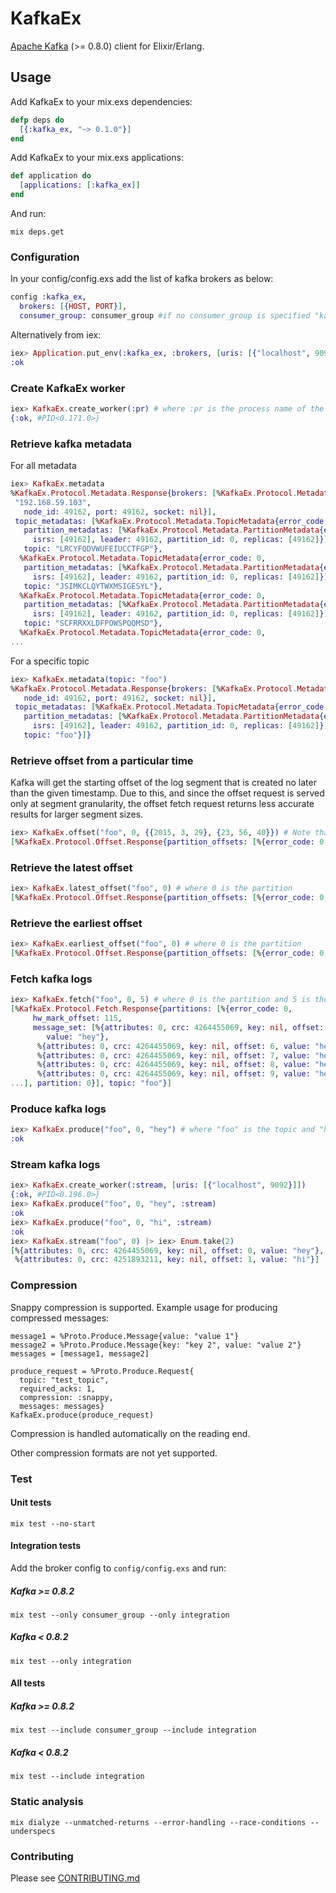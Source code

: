 KafkaEx
========

[Apache Kafka](http://kafka.apache.org/) (>= 0.8.0) client for Elixir/Erlang.

Usage
-----

Add KafkaEx to your mix.exs dependencies:

```elixir
defp deps do
  [{:kafka_ex, "~> 0.1.0"}]
end
```

Add KafkaEx to your mix.exs applications:

```elixir
def application do
  [applications: [:kafka_ex]]
end
```

And run:

```
mix deps.get
```

### Configuration

In your config/config.exs add the list of kafka brokers as below:
```elixir
config :kafka_ex,
  brokers: [{HOST, PORT}],
  consumer_group: consumer_group #if no consumer_group is specified "kafka_ex" would be used as the default
```

Alternatively from iex:
```elixir
iex> Application.put_env(:kafka_ex, :brokers, [uris: [{"localhost", 9092}, {"localhost", 9093}], consumer_group: "kafka_ex"])
:ok
```

### Create KafkaEx worker
```elixir
iex> KafkaEx.create_worker(:pr) # where :pr is the process name of the created worker
{:ok, #PID<0.171.0>}
```

### Retrieve kafka metadata
For all metadata

```elixir
iex> KafkaEx.metadata
%KafkaEx.Protocol.Metadata.Response{brokers: [%KafkaEx.Protocol.Metadata.Broker{host:
 "192.168.59.103",
   node_id: 49162, port: 49162, socket: nil}],
 topic_metadatas: [%KafkaEx.Protocol.Metadata.TopicMetadata{error_code: 0,
   partition_metadatas: [%KafkaEx.Protocol.Metadata.PartitionMetadata{error_code: 0,
     isrs: [49162], leader: 49162, partition_id: 0, replicas: [49162]}],
   topic: "LRCYFQDVWUFEIUCCTFGP"},
  %KafkaEx.Protocol.Metadata.TopicMetadata{error_code: 0,
   partition_metadatas: [%KafkaEx.Protocol.Metadata.PartitionMetadata{error_code: 0,
     isrs: [49162], leader: 49162, partition_id: 0, replicas: [49162]}],
   topic: "JSIMKCLQYTWXMSIGESYL"},
  %KafkaEx.Protocol.Metadata.TopicMetadata{error_code: 0,
   partition_metadatas: [%KafkaEx.Protocol.Metadata.PartitionMetadata{error_code: 0,
     isrs: [49162], leader: 49162, partition_id: 0, replicas: [49162]}],
   topic: "SCFRRXXLDFPOWSPQQMSD"},
  %KafkaEx.Protocol.Metadata.TopicMetadata{error_code: 0,
...
```

For a specific topic

```elixir
iex> KafkaEx.metadata(topic: "foo")
%KafkaEx.Protocol.Metadata.Response{brokers: [%KafkaEx.Protocol.Metadata.Broker{host: "192.168.59.103",
   node_id: 49162, port: 49162, socket: nil}],
 topic_metadatas: [%KafkaEx.Protocol.Metadata.TopicMetadata{error_code: 0,
   partition_metadatas: [%KafkaEx.Protocol.Metadata.PartitionMetadata{error_code: 0,
     isrs: [49162], leader: 49162, partition_id: 0, replicas: [49162]}],
   topic: "foo"}]}
```

### Retrieve offset from a particular time

Kafka will get the starting offset of the log segment that is created no later than the given timestamp. Due to this, and since the offset request is served only at segment granularity, the offset fetch request returns less accurate results for larger segment sizes.

```elixir
iex> KafkaEx.offset("foo", 0, {{2015, 3, 29}, {23, 56, 40}}) # Note that the time specified should match/be ahead of time on the server that kafka runs
[%KafkaEx.Protocol.Offset.Response{partition_offsets: [%{error_code: 0, offset: [256], partition: 0}], topic: "foo"}]
```

### Retrieve the latest offset

```elixir
iex> KafkaEx.latest_offset("foo", 0) # where 0 is the partition
[%KafkaEx.Protocol.Offset.Response{partition_offsets: [%{error_code: 0, offsets: [16], partition: 0}], topic: "foo"}]
```

### Retrieve the earliest offset

```elixir
iex> KafkaEx.earliest_offset("foo", 0) # where 0 is the partition
[%KafkaEx.Protocol.Offset.Response{partition_offsets: [%{error_code: 0, offset: [0], partition: 0}], topic: "foo"}]
```

### Fetch kafka logs

```elixir
iex> KafkaEx.fetch("foo", 0, 5) # where 0 is the partition and 5 is the offset we want to start fetching from
[%KafkaEx.Protocol.Fetch.Response{partitions: [%{error_code: 0,
     hw_mark_offset: 115,
     message_set: [%{attributes: 0, crc: 4264455069, key: nil, offset: 5,
        value: "hey"},
      %{attributes: 0, crc: 4264455069, key: nil, offset: 6, value: "hey"},
      %{attributes: 0, crc: 4264455069, key: nil, offset: 7, value: "hey"},
      %{attributes: 0, crc: 4264455069, key: nil, offset: 8, value: "hey"},
      %{attributes: 0, crc: 4264455069, key: nil, offset: 9, value: "hey"}
...], partition: 0}], topic: "foo"}]
```

### Produce kafka logs

```elixir
iex> KafkaEx.produce("foo", 0, "hey") # where "foo" is the topic and "hey" is the message
:ok
```

### Stream kafka logs

```elixir
iex> KafkaEx.create_worker(:stream, [uris: [{"localhost", 9092}]])
{:ok, #PID<0.196.0>}
iex> KafkaEx.produce("foo", 0, "hey", :stream)
:ok
iex> KafkaEx.produce("foo", 0, "hi", :stream)
:ok
iex> KafkaEx.stream("foo", 0) |> iex> Enum.take(2)
[%{attributes: 0, crc: 4264455069, key: nil, offset: 0, value: "hey"},
 %{attributes: 0, crc: 4251893211, key: nil, offset: 1, value: "hi"}]
```

### Compression

Snappy compression is supported.  Example usage for producing compressed messages:

    message1 = %Proto.Produce.Message{value: "value 1"}
    message2 = %Proto.Produce.Message{key: "key 2", value: "value 2"}
    messages = [message1, message2]

    produce_request = %Proto.Produce.Request{
      topic: "test_topic",
      required_acks: 1,
      compression: :snappy,
      messages: messages}
    KafkaEx.produce(produce_request)

Compression is handled automatically on the reading end.

Other compression formats are not yet supported.

### Test

#### Unit tests
```
mix test --no-start
```

#### Integration tests
Add the broker config to `config/config.exs` and run:
##### Kafka >= 0.8.2
```
mix test --only consumer_group --only integration
```
##### Kafka < 0.8.2
```
mix test --only integration
```

#### All tests
##### Kafka >= 0.8.2
```
mix test --include consumer_group --include integration
```
##### Kafka < 0.8.2
```
mix test --include integration
```

### Static analysis

```
mix dialyze --unmatched-returns --error-handling --race-conditions --underspecs
```

### Contributing
Please see [CONTRIBUTING.md](CONTRIBUTING.md)
